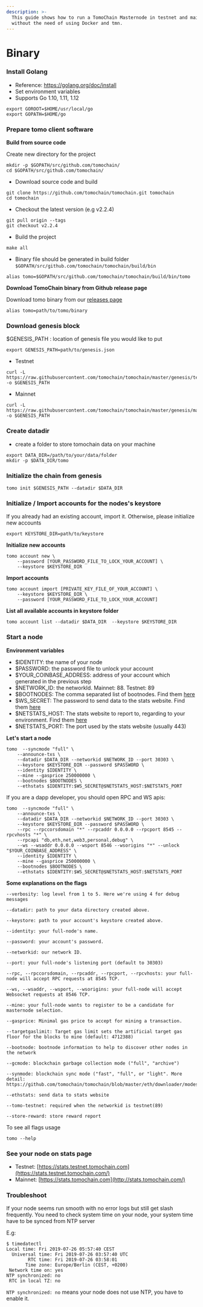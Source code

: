 ```yaml
---
description: >-
  This guide shows how to run a TomoChain Masternode in testnet and mainnet
  without the need of using Docker and tmn.
---
```


# Binary

### Install Golang <a href="#install-golang" id="install-golang"></a>

* Reference: https://golang.org/doc/install
* Set environment variables
* Supports Go 1.10, 1.11, 1.12

```
export GOROOT=$HOME/usr/local/go
export GOPATH=$HOME/go
```

### Prepare tomo client software <a href="#prepare-tomo-client-software" id="prepare-tomo-client-software"></a>

**Build from source code**

Create new directory for the project

```
mkdir -p $GOPATH/src/github.com/tomochain/
cd $GOPATH/src/github.com/tomochain/
```

* Download source code and build

```
git clone https://github.com/tomochain/tomochain.git tomochain
cd tomochain
```

* Checkout the latest version (e.g v2.2.4)

```
git pull origin --tags
git checkout v2.2.4
```

* Build the project

```
make all
```

* Binary file should be generated in build folder `$GOPATH/src/github.com/tomochain/tomochain/build/bin`

```
alias tomo=$GOPATH/src/github.com/tomochain/tomochain/build/bin/tomo
```

**Download TomoChain binary from Github release page**

Download tomo binary from our [releases page](https://github.com/tomochain/tomochain/releases)

```
alias tomo=path/to/tomo/binary
```

### Download genesis block <a href="#download-genesis-block" id="download-genesis-block"></a>

$GENESIS\_PATH : location of genesis file you would like to put

```
export GENESIS_PATH=path/to/genesis.json
```

* Testnet

```
curl -L https://raw.githubusercontent.com/tomochain/tomochain/master/genesis/testnet.json -o $GENESIS_PATH
```

* Mainnet

```
curl -L https://raw.githubusercontent.com/tomochain/tomochain/master/genesis/mainnet.json -o $GENESIS_PATH
```

### Create datadir <a href="#create-datadir" id="create-datadir"></a>

* create a folder to store tomochain data on your machine

```
export DATA_DIR=/path/to/your/data/folder
mkdir -p $DATA_DIR/tomo
```

### Initialize the chain from genesis <a href="#initialize-the-chain-from-genesis" id="initialize-the-chain-from-genesis"></a>

```
tomo init $GENESIS_PATH --datadir $DATA_DIR
```

### Initialize / Import accounts for the nodes's keystore <a href="#initialize-import-accounts-for-the-nodess-keystore" id="initialize-import-accounts-for-the-nodess-keystore"></a>

If you already had an existing account, import it. Otherwise, please initialize new accounts

```
export KEYSTORE_DIR=path/to/keystore
```

**Initialize new accounts**

```
tomo account new \
    --password [YOUR_PASSWORD_FILE_TO_LOCK_YOUR_ACCOUNT] \
    --keystore $KEYSTORE_DIR
```

**Import accounts**

```
tomo account import [PRIVATE_KEY_FILE_OF_YOUR_ACCOUNT] \    
    --keystore $KEYSTORE_DIR \
    --password [YOUR_PASSWORD_FILE_TO_LOCK_YOUR_ACCOUNT]
```

**List all available accounts in keystore folder**

```
tomo account list --datadir $DATA_DIR  --keystore $KEYSTORE_DIR
```

### Start a node <a href="#start-a-node" id="start-a-node"></a>

**Environment variables**

* $IDENTITY: the name of your node
* $PASSWORD: the password file to unlock your account
* $YOUR\_COINBASE\_ADDRESS: address of your account which generated in the previous step
* $NETWORK\_ID: the networkId. Mainnet: 88. Testnet: 89
* $BOOTNODES: The comma separated list of bootnodes. Find them [here](https://docs.tomochain.com/developer-guide/working-with-tomochain/tomochain-mainnet#bootnodes)
* $WS\_SECRET: The password to send data to the stats website. Find them [here](https://docs.tomochain.com/developer-guide/working-with-tomochain/tomochain-mainnet#stats-websocket-secret)
* $NETSTATS\_HOST: The stats website to report to, regarding to your environment. Find them [here](https://docs.tomochain.com/developer-guide/working-with-tomochain/tomochain-mainnet#stats-websocket-secret)
* $NETSTATS\_PORT: The port used by the stats website (usually 443)

**Let's start a node**

```
tomo  --syncmode "full" \
    --announce-txs \
    --datadir $DATA_DIR --networkid $NETWORK_ID --port 30303 \
    --keystore $KEYSTORE_DIR --password $PASSWORD \
    --identity $IDENTITY \
    --mine --gasprice 250000000 \
    --bootnodes $BOOTNODES \
    --ethstats $IDENTITY:$WS_SECRET@$NETSTATS_HOST:$NETSTATS_PORT
```

If you are a dapp developer, you should open RPC and WS apis:

```
tomo  --syncmode "full" \
    --announce-txs \
    --datadir $DATA_DIR --networkid $NETWORK_ID --port 30303 \
    --keystore $KEYSTORE_DIR --password $PASSWORD \
    --rpc --rpccorsdomain "*" --rpcaddr 0.0.0.0 --rpcport 8545 --rpcvhosts "*" \
    --rpcapi "db,eth,net,web3,personal,debug" \
    --ws --wsaddr 0.0.0.0 --wsport 8546 --wsorigins "*" --unlock "$YOUR_COINBASE_ADDRESS" \
    --identity $IDENTITY \
    --mine --gasprice 250000000 \
    --bootnodes $BOOTNODES \
    --ethstats $IDENTITY:$WS_SECRET@$NETSTATS_HOST:$NETSTATS_PORT
```

**Some explanations on the flags**

```
--verbosity: log level from 1 to 5. Here we're using 4 for debug messages

--datadir: path to your data directory created above.

--keystore: path to your account's keystore created above.

--identity: your full-node's name.

--password: your account's password.

--networkid: our network ID.

--port: your full-node's listening port (default to 30303)

--rpc, --rpccorsdomain, --rpcaddr, --rpcport, --rpcvhosts: your full-node will accept RPC requests at 8545 TCP.

--ws, --wsaddr, --wsport, --wsorigins: your full-node will accept Websocket requests at 8546 TCP.

--mine: your full-node wants to register to be a candidate for masternode selection.

--gasprice: Minimal gas price to accept for mining a transaction.

--targetgaslimit: Target gas limit sets the artificial target gas floor for the blocks to mine (default: 4712388)

--bootnode: bootnode information to help to discover other nodes in the network

--gcmode: blockchain garbage collection mode ("full", "archive")

--synmode: blockchain sync mode ("fast", "full", or "light". More detail: https://github.com/tomochain/tomochain/blob/master/eth/downloader/modes.go#L24)

--ethstats: send data to stats website

--tomo-testnet: required when the networkid is testnet(89)

--store-reward: store reward report
```

To see all flags usage

```
tomo --help
```

### See your node on stats page <a href="#see-your-node-on-stats-page" id="see-your-node-on-stats-page"></a>

* Testnet: [https://stats.testnet.tomochain.com](https://stats.testnet.tomochain.com/)
* Mainnet: [https://stats.tomochain.com](http://stats.tomochain.com/)

### Troubleshoot <a href="#troubleshoot" id="troubleshoot"></a>

If your node seems run smooth with no error logs but still get slash frequently. You need to check system time on your node, your system time have to be synced from NTP server

E.g:

```
$ timedatectl
Local time: Fri 2019-07-26 05:57:40 CEST
  Universal time: Fri 2019-07-26 03:57:40 UTC
        RTC time: Fri 2019-07-26 03:58:01
       Time zone: Europe/Berlin (CEST, +0200)
 Network time on: yes
NTP synchronized: no
 RTC in local TZ: no
```

`NTP synchronized: no` means your node does not use NTP, you have to enable it.
